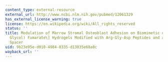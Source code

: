 ```yaml
---
content_type: external-resource
external_url: http://www.ncbi.nlm.nih.gov/pubmed/12061329
has_external_license_warning: true
license: https://en.wikipedia.org/wiki/All_rights_reserved
status: ''
title: Modulation of Marrow Stromal Osteoblast Adhesion on Biomimetic olio\[Poly(Ethylene
  Glycol) Fumarate\] Hydrogels Modified with Arg-Gly-Asp Peptides and a Poly(Ethyleneglycol)
  Spacer
uid: 9b23e95e-d010-4984-8335-d13835e68a8c
wayback_url: ''
---
```

